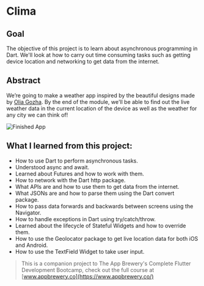 # Clima

## Goal

The objective of this project is to learn about asynchronous programming in Dart. We'll look at how to carry out time consuming tasks such as getting device location and networking to get data from the internet.

## Abstract

We’re going to make a weather app inspired by the beautiful designs made by [Olia Gozha](https://dribbble.com/shots/4663154-). By the end of the module, we'll be able to find out the live weather data in the current location of the device as well as the weather for any city we can think of!

![Finished App](https://github.com/londonappbrewery/Images/blob/master/clima-demo.gif)

## What I learned from this project:

- How to use Dart to perform asynchronous tasks.
- Understood async and await.
- Learned about Futures and how to work with them.
- How to network with the Dart http package.
- What APIs are and how to use them to get data from the internet.
- What JSONs are and how to parse them using the Dart convert package.
- How to pass data forwards and backwards between screens using the Navigator.
- How to handle exceptions in Dart using try/catch/throw.
- Learned about the lifecycle of Stateful Widgets and how to override them.
- How to use the Geolocator package to get live location data for both iOS and Android.
- How to use the TextField Widget to take user input.

>This is a companion project to The App Brewery's Complete Flutter Development Bootcamp, check out the full course at [www.appbrewery.co](https://www.appbrewery.co/)
